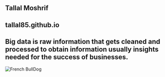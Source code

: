 ## Tallal Moshrif
## tallal85.github.io
## Big data is raw information that gets cleaned and processed to obtain information usually insights needed for the success of businesses.
![French BullDog](https://cdn.britannica.com/44/233844-050-A0F9F39C/French-bulldog.jpg)
